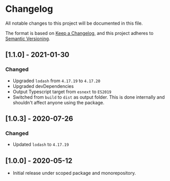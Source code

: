 # Changelog

All notable changes to this project will be documented in this file.

The format is based on [Keep a Changelog](https://keepachangelog.com/en/1.0.0/),
and this project adheres to [Semantic Versioning](https://semver.org/spec/v2.0.0.html).

## [1.1.0] - 2021-01-30

### Changed

- Upgraded `lodash` from `4.17.19` to `4.17.20`
- Upgraded devDependencies
- Output Typescript target from `esnext` to `ES2019`
- Switched from `build` to `dist` as output folder. This is done internally and shouldn't affect anyone using the package.

## [1.0.3] - 2020-07-26

### Changed

- Updated `lodash` to `4.17.19`

## [1.0.0] - 2020-05-12

- Initial release under scoped package and monorepository.
